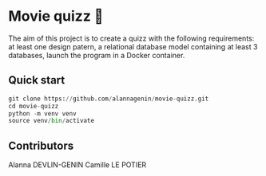 # Movie quizz :movie_camera:

The aim of this project is to create a quizz with the following requirements: at least one design patern, a relational database model containing at least 3 databases, launch the program in a Docker container.

## Quick start

```python 
git clone https://github.com/alannagenin/movie-quizz.git
cd movie-quizz
python -m venv venv
source venv/bin/activate
```

## Contributors

Alanna DEVLIN-GENIN
Camille LE POTIER
